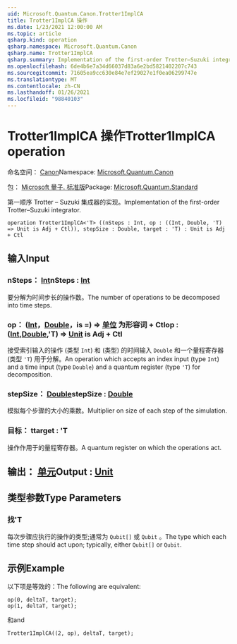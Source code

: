 ```yaml
---
uid: Microsoft.Quantum.Canon.Trotter1ImplCA
title: Trotter1ImplCA 操作
ms.date: 1/23/2021 12:00:00 AM
ms.topic: article
qsharp.kind: operation
qsharp.namespace: Microsoft.Quantum.Canon
qsharp.name: Trotter1ImplCA
qsharp.summary: Implementation of the first-order Trotter–Suzuki integrator.
ms.openlocfilehash: 6de4b6e7a34d66037d83a6e2bd5821402207c743
ms.sourcegitcommit: 71605ea9cc630e84e7ef29027e1f0ea06299747e
ms.translationtype: MT
ms.contentlocale: zh-CN
ms.lasthandoff: 01/26/2021
ms.locfileid: "98840103"
---
```

# <a name="trotter1implca-operation"></a><span data-ttu-id="c54fe-102">Trotter1ImplCA 操作</span><span class="sxs-lookup"><span data-stu-id="c54fe-102">Trotter1ImplCA operation</span></span>

<span data-ttu-id="c54fe-103">命名空间： [Canon](xref:Microsoft.Quantum.Canon)</span><span class="sxs-lookup"><span data-stu-id="c54fe-103">Namespace: [Microsoft.Quantum.Canon](xref:Microsoft.Quantum.Canon)</span></span>

<span data-ttu-id="c54fe-104">包： [Microsoft 量子. 标准版](https://nuget.org/packages/Microsoft.Quantum.Standard)</span><span class="sxs-lookup"><span data-stu-id="c54fe-104">Package: [Microsoft.Quantum.Standard](https://nuget.org/packages/Microsoft.Quantum.Standard)</span></span>


<span data-ttu-id="c54fe-105">第一顺序 Trotter – Suzuki 集成器的实现。</span><span class="sxs-lookup"><span data-stu-id="c54fe-105">Implementation of the first-order Trotter–Suzuki integrator.</span></span>

```qsharp
operation Trotter1ImplCA<'T> ((nSteps : Int, op : ((Int, Double, 'T) => Unit is Adj + Ctl)), stepSize : Double, target : 'T) : Unit is Adj + Ctl
```


## <a name="input"></a><span data-ttu-id="c54fe-106">输入</span><span class="sxs-lookup"><span data-stu-id="c54fe-106">Input</span></span>

### <a name="nsteps--int"></a><span data-ttu-id="c54fe-107">nSteps： [Int](xref:microsoft.quantum.lang-ref.int)</span><span class="sxs-lookup"><span data-stu-id="c54fe-107">nSteps : [Int](xref:microsoft.quantum.lang-ref.int)</span></span>

<span data-ttu-id="c54fe-108">要分解为时间步长的操作数。</span><span class="sxs-lookup"><span data-stu-id="c54fe-108">The number of operations to be decomposed into time steps.</span></span>


### <a name="op--intdoublet--unit--is-adj--ctl"></a><span data-ttu-id="c54fe-109">op： ([Int](xref:microsoft.quantum.lang-ref.int)，[Double](xref:microsoft.quantum.lang-ref.double)，is =) => [单位](xref:microsoft.quantum.lang-ref.unit)  为形容词 + Ctl</span><span class="sxs-lookup"><span data-stu-id="c54fe-109">op : ([Int](xref:microsoft.quantum.lang-ref.int),[Double](xref:microsoft.quantum.lang-ref.double),'T) => [Unit](xref:microsoft.quantum.lang-ref.unit)  is Adj + Ctl</span></span>

<span data-ttu-id="c54fe-110">接受索引输入的操作 (类型 `Int`) 和 (类型) 的时间输入 `Double` 和一个量程寄存器 (类型 `'T`) 用于分解。</span><span class="sxs-lookup"><span data-stu-id="c54fe-110">An operation which accepts an index input (type `Int`) and a time input (type `Double`) and a quantum register (type `'T`) for decomposition.</span></span>


### <a name="stepsize--double"></a><span data-ttu-id="c54fe-111">stepSize： [Double](xref:microsoft.quantum.lang-ref.double)</span><span class="sxs-lookup"><span data-stu-id="c54fe-111">stepSize : [Double](xref:microsoft.quantum.lang-ref.double)</span></span>

<span data-ttu-id="c54fe-112">模拟每个步骤的大小的乘数。</span><span class="sxs-lookup"><span data-stu-id="c54fe-112">Multiplier on size of each step of the simulation.</span></span>


### <a name="target--t"></a><span data-ttu-id="c54fe-113">目标： t</span><span class="sxs-lookup"><span data-stu-id="c54fe-113">target : 'T</span></span>

<span data-ttu-id="c54fe-114">操作作用于的量程寄存器。</span><span class="sxs-lookup"><span data-stu-id="c54fe-114">A quantum register on which the operations act.</span></span>



## <a name="output--unit"></a><span data-ttu-id="c54fe-115">输出： [单元](xref:microsoft.quantum.lang-ref.unit)</span><span class="sxs-lookup"><span data-stu-id="c54fe-115">Output : [Unit](xref:microsoft.quantum.lang-ref.unit)</span></span>



## <a name="type-parameters"></a><span data-ttu-id="c54fe-116">类型参数</span><span class="sxs-lookup"><span data-stu-id="c54fe-116">Type Parameters</span></span>

### <a name="t"></a><span data-ttu-id="c54fe-117">找</span><span class="sxs-lookup"><span data-stu-id="c54fe-117">'T</span></span>

<span data-ttu-id="c54fe-118">每次步骤应执行的操作的类型;通常为 `Qubit[]` 或 `Qubit` 。</span><span class="sxs-lookup"><span data-stu-id="c54fe-118">The type which each time step should act upon; typically, either `Qubit[]` or `Qubit`.</span></span>

## <a name="example"></a><span data-ttu-id="c54fe-119">示例</span><span class="sxs-lookup"><span data-stu-id="c54fe-119">Example</span></span>

<span data-ttu-id="c54fe-120">以下项是等效的：</span><span class="sxs-lookup"><span data-stu-id="c54fe-120">The following are equivalent:</span></span>

```qsharp
op(0, deltaT, target);
op(1, deltaT, target);
```

<span data-ttu-id="c54fe-121">和</span><span class="sxs-lookup"><span data-stu-id="c54fe-121">and</span></span>

```qsharp
Trotter1ImplCA((2, op), deltaT, target);
```